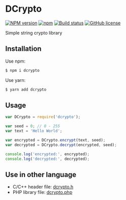 # DCrypto

  [![NPM version][npm-image]][npm-url]
  [![npm][download-image]][download-url]
  [![Build status][travis-image]][travis-url]
  [![GitHub license][license-image]][license-url]

Simple string crypto library

## Installation

Use npm:

```bash
$ npm i dcrypto
```

Use yarn:

```bash
$ yarn add dcrypto
```

## Usage

```js
var DCrypto = require('dcrypto');

var seed = 0; // 0 - 255
var text = 'Hello World';

var encrypted = DCrypto.encrypt(text, seed);
var decrypted = DCrypto.decrypt(encrypted, seed);

console.log('encrypted:', encrypted);
console.log('decrypted:', decrypted);
```

## Use in other language

- C/C++ header file: [dcrypto.h][cpp-header]
- PHP library file: [dcrypto.php][php-library]

[npm-image]: https://img.shields.io/npm/v/dcrypto.svg
[npm-url]: https://www.npmjs.com/package/dcrypto

[download-image]: https://img.shields.io/npm/dt/dcrypto.svg
[download-url]: https://www.npmjs.com/package/dcrypto

[travis-image]: https://img.shields.io/travis/doveccl/DCrypto/master.svg
[travis-url]: https://travis-ci.org/doveccl/DCrypto

[license-image]: https://img.shields.io/github/license/doveccl/DCrypto.svg
[license-url]: https://github.com/doveccl/DCrypto/blob/master/LICENSE

[cpp-header]: https://github.com/doveccl/DCrypto/blob/master/lib/dcrypto.h
[php-library]: https://github.com/doveccl/DCrypto/blob/master/php/dcrypto.php
